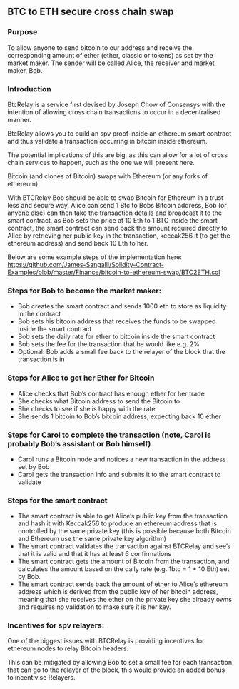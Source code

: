 ## BTC to ETH secure cross chain swap

### Purpose 
To allow anyone to send bitcoin to our address and receive the corresponding amount of ether (ether, classic or tokens) as set by the market maker. The sender will be called Alice, the receiver and market maker, Bob. 

### Introduction

BtcRelay is a service first devised by Joseph Chow of Consensys with the intention of allowing cross chain transactions to occur in a decentralised manner. 

BtcRelay allows you to build an spv proof inside an ethereum smart contract and thus validate a transaction occurring in bitcoin inside ethereum.

The potential implications of this are big, as this can allow for a lot of cross chain services to happen, such as the one we will present here.

Bitcoin (and clones of Bitcoin) swaps with Ethereum (or any forks of ethereum)

With BTCRelay Bob should be able to swap Bitcoin for Ethereum in a trust less and secure way, Alice can send 1 Btc to Bobs Bitcoin address, Bob (or anyone else) can then take the transaction details and broadcast it to the smart contract, as Bob sets the price at 10 Eth to 1 BTC inside the smart contract, the smart contract can send back the amount required directly to Alice by retrieving her public key in the transaction, keccak256 it (to get the ethereum address) and send back 10 Eth to her. 

Below are some example steps of the implementation here: https://github.com/James-Sangalli/Solidity-Contract-Examples/blob/master/Finance/bitcoin-to-ethereum-swap/BTC2ETH.sol

### Steps for Bob to become the market maker:

- Bob creates the smart contract and sends 1000 eth to store as liquidity in the contract
- Bob sets his bitcoin address that receives the funds to be swapped inside the smart contract
- Bob sets the daily rate for ether to bitcoin inside the smart contract
- Bob sets the fee for the transaction that he would like e.g. 2%
- Optional: Bob adds a small fee back to the relayer of the block that the transaction is in 

### Steps for Alice to get her Ether for Bitcoin

- Alice checks that Bob’s contract has enough ether for her trade
- She checks what Bitcoin address to send the Bitcoin to
- She checks to see if she is happy with the rate
- She sends 1 bitcoin to Bob’s bitcoin address, expecting back 10 ether

### Steps for Carol to complete the transaction (note, Carol is probably Bob’s assistant or Bob himself)

- Carol runs a Bitcoin node and notices a new transaction in the address set by Bob
- Carol gets the transaction info and submits it to the smart contract to validate 

### Steps for the smart contract
- The smart contract is able to get Alice’s public key from the transaction and hash it with Keccak256 to produce an ethereum address that is controlled by the same private key (this is possible because both Bitcoin and Ethereum use the same private key algorithm) 
- The smart contract validates the transaction against BTCRelay and see’s that it is valid and that it has at least 6 confirmations
- The smart contract gets the amount of Bitcoin from the transaction, and calculates the amount based on the daily rate (e.g. 1btc = 1 * 10 Eth) set by Bob. 
- The smart contract sends back the amount of ether to Alice’s ethereum address which is derived from the public key of her bitcoin address, meaning that she receives the ether on the private key she already owns and requires no validation to make sure it is her key.

### Incentives for spv relayers:

One of the biggest issues with BTCRelay is providing incentives for ethereum nodes to relay Bitcoin headers.

This can be mitigated by allowing Bob to set a small fee for each transaction that can go to the relayer of the block, this would provide an added bonus to incentivise Relayers. 

